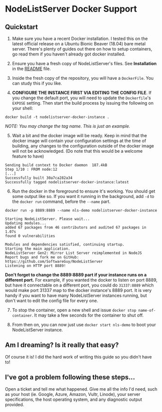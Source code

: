 # NodeListServer Docker Support

## Quickstart
1.	Make sure you have a recent Docker installation. I tested this on the latest official release on a Ubuntu Bionic Beaver (18.04) bare metal server. There's plenty of guides out there on how to setup containers, go read them if you haven't already got docker installed.

2.	Ensure you have a fresh copy of NodeListServer's files. See **Installation** in the [README](README.md) file.

3.	Inside the fresh copy of the repository, you will have a `DockerFile`. You can study this if you like.

4.	**CONFIGURE THE INSTANCE FIRST VIA EDITING THE CONFIG FILE**. If you change the default port, you will need to update the `Dockerfile`'s `EXPOSE` setting. Then start the build process by issuing the following on your shell:
```
docker build -t nodelistserver-docker-instance .
```

_NOTE: You may change the tag name. This is just an example._

5. Wait a bit and the docker image will be ready. Keep in mind that the docker image will contain your configuration settings at the time of building, any changes to the configuration outside of the docker image will not be acknowledged. (Do note that this would be a welcome feature to have)
```
Sending build context to Docker daemon  187.4kB
Step 1/10 : FROM node:12
[...]
Successfully built 30a7ca282a34
Successfully tagged nodelistserver-docker-instance:latest
```

6. Run the docker in the foreground to ensure it's working. You should get some output like so. If you want it running in the background, add `-d` to the `docker run` command, before the `--name` part.
```
docker run -p 8889:8889 --name nls-demo nodelistserver-docker-instance

Starting NodeListServer. Please wait...
Updating modules...
added 67 packages from 46 contributors and audited 67 packages in 1.07s
found 0 vulnerabilities

Modules and dependencies satisfied, continuing startup.
Starting the main application.
NodeListServer Gen2: Mirror List Server reimplemented in NodeJS
Report bugs and fork me on GitHub: https://github.com/SoftwareGuy/NodeListServer
Listening on HTTP port 8889!
```

**Don't forget to change the 8889:8889 part if your instance runs on a different port.** For example, if you wanted the docker to listen on port 8889, but have it connectable on a different port, you could do `31337:8889` which would make port 31337 map to the docker instance's 8889 port. It is very handy if you want to have many NodeListServer instances running, but don't want to edit the config file for every one.

7. To stop the container, open a new shell and issue `docker stop name-of-container`. It may take a few seconds for the container to shut off.

8. From then on, you can now just use `docker start nls-demo` to boot your NodeListServer instance.

## Am I dreaming? Is it really that easy?
Of course it is! I did the hard work of writing this guide so you didn't have to!

## I've got a problem following these steps...
Open a ticket and tell me what happened. Give me all the info I'd need, such as your host (ie. Google, Azure, Amazon, Vultr, Linode), your server specifications, the host operating system, and any diagnostic output provided.